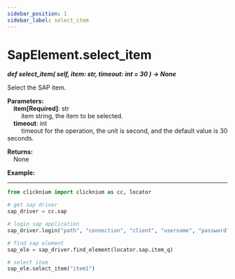 ```yaml
---
sidebar_position: 1
sidebar_label: select_item
---
```

# SapElement.select_item

***def select_item(
        self,
        item: str,
        timeout: int = 30
    ) -> None***  

Select the SAP item.

**Parameters:**  
    &emsp;**item[Required]**: str  
        &emsp;&emsp; item string, the item to be selected.  
    &emsp;**timeout**: int  
        &emsp;&emsp; timeout for the operation, the unit is second, and the default value is 30 seconds. 

**Returns:**  
    &emsp;None

**Example:**
***
```python
from clicknium import clicknium as cc, locator

# get sap driver
sap_driver = cc.sap

# login sap application
sap_driver.login("path", "connection", "client", "username", "password")

# find sap element
sap_ele = sap_driver.find_element(locator.sap.item_q)

# select item
sap_ele.select_item("item1")
```